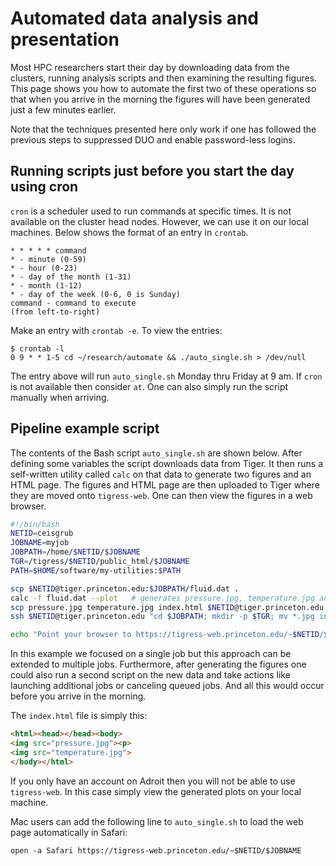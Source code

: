 # Automated data analysis and presentation

Most HPC researchers start their day by downloading data from the clusters, running analysis scripts and then examining the resulting figures. This page shows you how to automate the first two of these operations so that when you arrive in the morning the figures will have been generated just a few minutes earlier.

Note that the techniques presented here only work if one has followed the previous steps to suppressed DUO and enable password-less logins.

## Running scripts just before you start the day using cron

`cron` is a scheduler used to run commands at specific times. It is not available on the cluster head nodes. However, we can use it on our local machines. Below shows the format of an entry in `crontab`.

```
* * * * * command
* - minute (0-59)
* - hour (0-23)
* - day of the month (1-31)
* - month (1-12)
* - day of the week (0-6, 0 is Sunday)
command - command to execute
(from left-to-right)
```

Make an entry with `crontab -e`. To view the entries:

```
$ crontab -l
0 9 * * 1-5 cd ~/research/automate && ./auto_single.sh > /dev/null
```

The entry above will run `auto_single.sh` Monday thru Friday at 9 am. If `cron` is not available then consider `at`. One can also simply run the script manually when arriving.

## Pipeline example script

The contents of the Bash script `auto_single.sh` are shown below. After defining some variables the script downloads data from Tiger. It then runs a self-written utility called `calc` on that data to generate two figures and an HTML page. The figures and HTML page are then uploaded to Tiger where they are moved onto `tigress-web`. One can then view the figures in a web browser.

```bash
#!/bin/bash
NETID=ceisgrub
JOBNAME=myjob
JOBPATH=/home/$NETID/$JOBNAME
TGR=/tigress/$NETID/public_html/$JOBNAME
PATH=$HOME/software/my-utilities:$PATH

scp $NETID@tiger.princeton.edu:$JOBPATH/fluid.dat .
calc -f fluid.dat --plot   # generates pressure.jpg, temperature.jpg and index.html
scp pressure.jpg temperature.jpg index.html $NETID@tiger.princeton.edu:$JOBPATH
ssh $NETID@tiger.princeton.edu "cd $JOBPATH; mkdir -p $TGR; mv *.jpg index.html $TGR;"

echo "Point your browser to https://tigress-web.princeton.edu/~$NETID/$JOBNAME"
```
In this example we focused on a single job but this approach can be extended to multiple jobs. Furthermore, after generating the figures one could also run a second script on the new data and take actions like launching additional jobs or canceling queued jobs. And all this would occur before you arrive in the morning.

The `index.html` file is simply this:

```html
<html><head></head><body>
<img src="pressure.jpg"><p>
<img src="temperature.jpg">
</body></html>
```

If you only have an account on Adroit then you will not be able to use `tigress-web`. In this case simply view the generated plots on your local machine.

Mac users can add the following line to `auto_single.sh` to load the web page automatically in Safari:

```
open -a Safari https://tigress-web.princeton.edu/~$NETID/$JOBNAME
```
